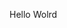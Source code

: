 Hello Wolrd























































































































































































































































































































































































































































































































































































































































































































































































































































































































































































































































































































































































































































































































































































































































































































































































































































































































































































































































































































































































































































































































































































































































































































































































































































































































































































































































































































































































































































































































































































































































































































































































































































































































































































































































































































































































































































































































































































































































































































































































































































































































































































































































